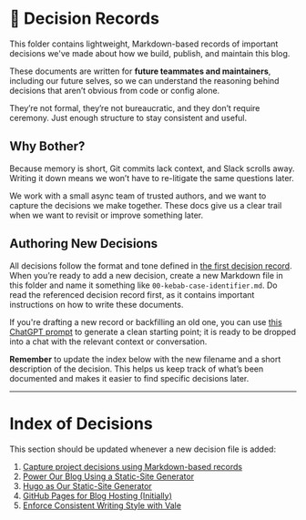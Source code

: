 # 🧠 Decision Records

This folder contains lightweight, Markdown-based records of important decisions we've made about how we build, publish,
and maintain this blog.

These documents are written for **future teammates and maintainers**, including our future selves, so we can understand
the reasoning behind decisions that aren’t obvious from code or config alone.

They’re not formal, they’re not bureaucratic, and they don’t require ceremony. Just enough structure to stay consistent
and useful.

## Why Bother?

Because memory is short, Git commits lack context, and Slack scrolls away. Writing it down means we won’t have to
re-litigate the same questions later.

We work with a small async team of trusted authors, and we want to capture the decisions we make together. These docs
give us a clear trail when we want to revisit or improve something later.

## Authoring New Decisions

All decisions follow the format and tone defined in [the first decision record](./01-decision-records.md). When you’re
ready to add a new decision, create a new Markdown file in this folder and name it something like
`00-kebab-case-identifier.md`. Do read the referenced decision record first, as it contains important instructions on
how to write these documents.

If you're drafting a new record or backfilling an old one, you can use [this ChatGPT prompt][chatgpt-prompt] to generate
a clean starting point; it is ready to be dropped into a chat with the relevant context or conversation.

[chatgpt-prompt]: prompts.md#extracting-a-decision-record

**Remember** to update the index below with the new filename and a short description of the decision. This helps us
keep track of what’s been documented and makes it easier to find specific decisions later.

---

# Index of Decisions

This section should be updated whenever a new decision file is added:

1. [Capture project decisions using Markdown-based records](./01-decision-records.md)
2. [Power Our Blog Using a Static-Site Generator](./02-git-first-blogging.md)
3. [Hugo as Our Static-Site Generator](./03-hugo-site-generator.md)
4. [GitHub Pages for Blog Hosting (Initially)](./04-hosting-on-github-pages.md)
5. [Enforce Consistent Writing Style with Vale](./05-style-linting-with-vale.md)

